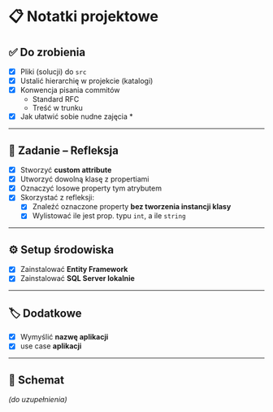 # 📋 Notatki projektowe

## ✅ Do zrobienia

- [x] Pliki (solucji) do `src`
- [x] Ustalić hierarchię w projekcie (katalogi)
- [x] Konwencja pisania commitów  
  - Standard RFC   
  - Treść w trunku 
- [x] Jak ułatwić sobie nudne zajęcia *

---

## 🎯 Zadanie – Refleksja
- [x] Stworzyć **custom attribute**
- [x] Utworzyć dowolną klasę z propertiami
- [x] Oznaczyć losowe property tym atrybutem
- [x] Skorzystać z refleksji:
  - [x] Znaleźć oznaczone property **bez tworzenia instancji klasy**  
  - [x] Wylistować ile jest prop. typu `int`, a ile `string`

---

## ⚙️ Setup środowiska

- [x] Zainstalować **Entity Framework**
- [x] Zainstalować **SQL Server lokalnie**

---

## 🏷️ Dodatkowe

- [x] Wymyślić **nazwę aplikacji**
- [x] use case **aplikacji**

---

## 📂 Schemat
*(do uzupełnienia)*
